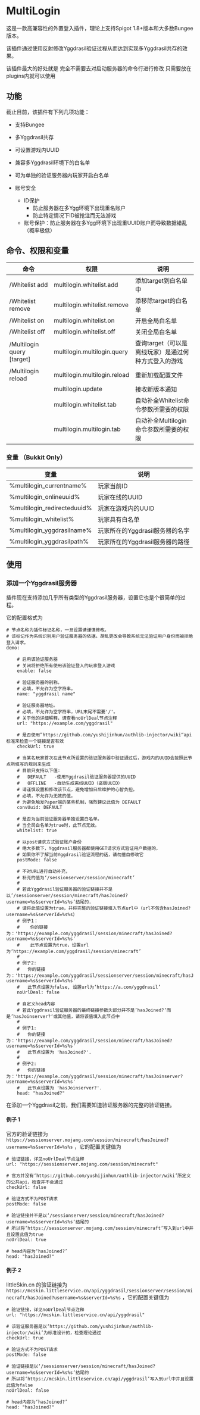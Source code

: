 # MultiLogin

这是一款高兼容性的外置登入插件，理论上支持Spigot 1.8+版本和大多数Bungee版本。

该插件通过使用反射修改Yggdrasil验证过程从而达到实现多Yggdrasil共存的效果。

该插件最大的好处就是 完全不需要去对启动服务器的命令行进行修改 只需要放在plugins内就可以使用

## 功能

截止目前，该插件有下列几项功能：

* 支持Bungee
* 多Yggdrasil共存
* 可设置游戏内UUID
* 兼容多Yggdrasil环境下的白名单
* 可为单独的验证服务器内玩家开启白名单

* 账号安全
    * ID保护
        * 防止服务器在多Ygg环境下出现重名账户
        * 防止特定情况下ID被抢注而无法游戏
    * 账号保护：防止服务器在多Ygg环境下出现重UUID账户而导致数据错乱（概率极低）

## 命令、权限和变量

|  命令   | 权限  | 说明 |
|  ----  | ---- | ---- |
|/Whitelist add <target>|multilogin.whitelist.add|添加target到白名单中|
|/Whitelist remove <target>|multilogin.whitelist.remove|添移除target的白名单|
|/Whitelist on|multilogin.whitelist.on|开启全局白名单|
|/Whitelist off|multilogin.whitelist.off|关闭全局白名单|
|/Multilogin query [target]|multilogin.multilogin.query|查询target（可以是离线玩家）是通过何种方式登入的游戏|
|/Multilogin reload<target>|multilogin.multilogin.reload|重新加载配置文件|
| |multilogin.update|接收新版本通知|
| |    multilogin.whitelist.tab|自动补全Whitelist命令参数所需要的权限|
| |    multilogin.multilogin.tab|自动补全Multilogin命令参数所需要的权限|

### 变量 （Bukkit Only）

| 变量 | 说明 |
|  ----  | ---- |
|%multilogin_currentname%    | 玩家当前ID|
|%multilogin_onlineuuid%     | 玩家在线的UUID|
|%multilogin_redirecteduuid% | 玩家在游戏内的UUID|
|%multilogin_whitelist%      | 玩家具有白名单|
|%multilogin_yggdrasilname%  | 玩家所在的Yggdrasil服务器的名字|
|%multilogin_yggdrasilpath%  | 玩家所在的Yggdrasil服务器的路径|

## 使用

### 添加一个Yggdrasil服务器

插件现在支持添加几乎所有类型的Yggdrasil服务器，设置它也是个很简单的过程。

它的配置格式为

    # 节点名称为插件标记名称，一旦设置请谨慎修改。
    # 该标记作为系统识别用户验证服务器的依据。胡乱更改会导致系统无法验证用户身份而被拒绝登入请求。
    demo:

        # 启用该验证服务器
        # 关闭将拒绝所有使用该验证登入的玩家登入游戏
        enable: false

        # 验证服务器的别称。
        # 必填，不允许为空字符串。
        name: "yggdrasil name"

        # 验证服务器地址。
        # 必填，不允许为空字符串，URL末尾不需要'/'。
        # 关于他的详细解释，请查看noUrlDeal节点注释
        url: "https://example.com/yggdrasil"

        # 是否使用”https://github.com/yushijinhun/authlib-injector/wiki“api标准来检查一个链接是否有效
        checkUrl: true

        # 当某名玩家首次在此节点所设置的验证服务器中验证通过后，游戏内的UUID会按照此节点所填写的规则来生成
        # 目前只支持以下值:
        #   DEFAULT   -使用Yggdrasil验证服务器提供的UUID
        #   OFFLINE   -自动生成离线UUID（盗版UUID）
        # 请谨慎设置和修改该节点，避免增加日后维护的心智负担。
        # 必填，不允许为无效的值。
        # 为避免触发Paper端的某些机制，强烈建议此值为 DEFAULT
        convUuid: DEFAULT

        # 是否为当前验证服务器单独设置白名单。
        # 当全局白名单为true时，此节点无效。
        whitelist: true

        # 以post请求方式验证账户身份
        # 绝大多数下，Yggdrasil服务器都使用GET请求方式验证用户数据的，
        # 如果你不了解当前Yggdrasil验证流程的话，请勿擅自修改它
        postMode: false

        # 不对URL进行自动补充，
        # 补充的值为‘/sessionserver/session/minecraft’
        #
        # 若此Yggdrasil验证服务器的验证链接并不是以’/sessionserver/session/minecraft/hasJoined?username=%s&serverId=%s%s‘结尾的.
        # 请将此值设置为true，并将完整的验证链接填入节点url中（url不包含hasJoined?username=%s&serverId=%s%s）
        # 例子1：
        #    你的链接为：'https://example.com/yggdrasil/session/minecraft/hasJoined?username=%s&serverId=%s%s'
        #    此节点设置为true，设置url为‘https://example.com/yggdrasil/session/minecraft’
        #
        # 例子2:
        #   你的链接为：'https://example.com/yggdrasil/sessionserver/session/minecraft/hasJoined?username=%s&serverId=%s%s'
        #   此节点设置为false, 设置url为‘https://a.com/yggdrasil’
        noUrlDeal: false

        # 自定义head内容
        # 若此Yggdrasil验证服务器的最终链接参数头部分并不是’hasJoined?‘而是’hasJoinserver?‘或其他值，请将该值填入此节点中
        #
        # 例子1:
        #   你的链接为：'https://example.com/yggdrasil/session/minecraft/hasJoined?username=%s&serverId=%s%s'
        #   此节点设置为 'hasJoined?'.
        #
        # 例子2:
        #   你的链接为：'https://example.com/yggdrasil/session/minecraft/hasJoinserver?username=%s&serverId=%s%s'
        #   此节点设置为 'hasJoinserver?'.
        head: "hasJoined?"

在添加一个Yggdrasil之前，我们需要知道验证服务器的完整的验证链接。

#### 例子 1
 官方的验证链接为`https://sessionserver.mojang.com/session/minecraft/hasJoined?username=%s&serverId=%s%s` ，它的配置关键值为

    # 验证链接，详见noUrlDeal节点注释
    url: "https://sessionserver.mojang.com/session/minecraft"

    # 官方并没有‘https://github.com/yushijinhun/authlib-injector/wiki’所定义的公共api，检查并不会通过
    checkUrl: false

    # 验证方式不为POST请求
    postMode: false

    # 验证链接并不是以‘/sessionserver/session/minecraft/hasJoined?username=%s&serverId=%s%s‘结尾的
    # 所以将‘https://sessionserver.mojang.com/session/minecraft’写入到url中并且设置此值为true
    noUrlDeal: true

    # head内容为‘hasJoined?’
    head: "hasJoined?"

#### 例子 2
 littleSkin.cn 的验证链接为`https://mcskin.littleservice.cn/api/yggdrasil/sessionserver/session/minecraft/hasJoined?username=%s&serverId=%s%s` ，它的配置关键值为

    # 验证链接，详见noUrlDeal节点注释
    url: "https://mcskin.littleservice.cn/api/yggdrasil"

    # 该验证服务器是以‘https://github.com/yushijinhun/authlib-injector/wiki’为标准设计的，检查理论通过
    checkUrl: true

    # 验证方式不为POST请求
    postMode: false

    # 验证链接是以‘/sessionserver/session/minecraft/hasJoined?username=%s&serverId=%s%s‘结尾的
    # 所以将‘https://mcskin.littleservice.cn/api/yggdrasil’写入到url中并且设置此值为false
    noUrlDeal: false

    # head内容为‘hasJoined?’
    head: "hasJoined?"